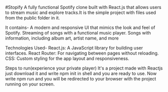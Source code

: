 #Stopify 
A fully functional Spotify clone built with React.js that allows users to stream music and explore tracks.It is the simple project with files used from the public folder in it.

It contains- A modern and responsive UI that mimics the look and feel of Spotify. Streaming of songs with a functional music player. Songs with information, including album art, artist name, and more

Technologies Used- 
React.js: A JavaScript library for building user interfaces. 
React Router: For navigating between pages without reloading. 
CSS: Custom styling for the app layout and responsiveness.

Steps to run(experience your private player) 
It's a project made with Reactjs just download it and write npm init in shell and you are ready to use. 
Now write npm run and you will be redirected to your browser with the project running on your screen.
